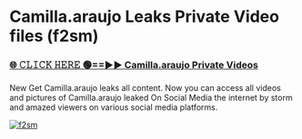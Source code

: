 # Camilla.araujo Leaks Private Video files (f2sm)

<h3><a href="https://mediafirerr.pages.dev?q=Camilla.araujo&ref=R42" rel="nofollow">🌐 𝙲𝙻𝙸𝙲𝙺 𝙷𝙴𝚁𝙴 🟢==►► Camilla.araujo Private Videos</a></h3>

New Get Camilla.araujo leaks all content. Now you can access all videos and pictures of Camilla.araujo leaked On Social Media the internet by storm and amazed viewers on various social media platforms.

[![f2sm](https://github.com/user-attachments/assets/26341bd8-4b91-4a20-822e-3fd5d525dd40)](https://mediafirerr.pages.dev?q=Camilla.araujo&ref=R42)

